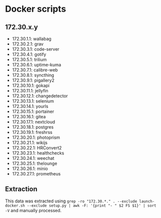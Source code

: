 # Docker scripts

## 172.30.x.y

- 172.30.1.1: wallabag
- 172.30.2.1: grav
- 172.30.3.1: code-server
- 172.30.4.1: gotify
- 172.30.5.1: trilium
- 172.30.6.1: uptime-kuma 
- 172.30.7.1: calibre-web 
- 172.30.8.1: syncthing 
- 172.30.9.1: pigallery2 
- 172.30.10.1: gokapi 
- 172.30.11.1: jellyfin 
- 172.30.12.1: changedetector 
- 172.30.13.1: selenium
- 172.30.14.1: yourls 
- 172.30.15.1: portainer 
- 172.30.16.1: gitea 
- 172.30.17.1: nextcloud 
- 172.30.18.1: postgres 
- 172.30.19.1: freshrss 
- 172.30.20.1: photoprism 
- 172.30.21.1: wikijs 
- 172.30.22.1: HRConvert2 
- 172.30.23.1: healthchecks 
- 172.30.24.1: weechat 
- 172.30.25.1: thelounge 
- 172.30.26.1: minio 
- 172.30.27.1: prometheus 

## Extraction

This data was extracted using 
`grep -ro "172.30.*." . --exclude launch-docker.sh --exclude setup.py | awk -F: '{print "- " $2 FS $1}' | sort -V` 
and manually processed.